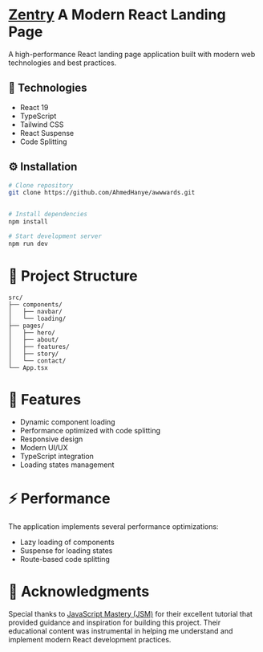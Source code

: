# [Zentry](https://zentry.com/) A Modern React Landing Page

A high-performance React landing page application built with modern web technologies and best practices.

## 🚀 Technologies

- React 19
- TypeScript
- Tailwind CSS
- React Suspense
- Code Splitting

## ⚙️ Installation

```bash
# Clone repository
git clone https://github.com/AhmedHanye/awwwards.git


# Install dependencies
npm install

# Start development server
npm run dev
```

# 📁 Project Structure

```
src/
├── components/
│   ├── navbar/
│   └── loading/
├── pages/
│   ├── hero/
│   ├── about/
│   ├── features/
│   ├── story/
│   └── contact/
└── App.tsx
```

# 🎯 Features

- Dynamic component loading
- Performance optimized with code splitting
- Responsive design
- Modern UI/UX
- TypeScript integration
- Loading states management

# ⚡ Performance

The application implements several performance optimizations:

- Lazy loading of components
- Suspense for loading states
- Route-based code splitting

# 🙏 Acknowledgments

Special thanks to [JavaScript Mastery (JSM)](https://youtu.be/zA9r5zTllx4?si=_y45XQeG9mFi77GC) for their excellent tutorial that provided guidance and inspiration for building this project. Their educational content was instrumental in helping me understand and implement modern React development practices.
